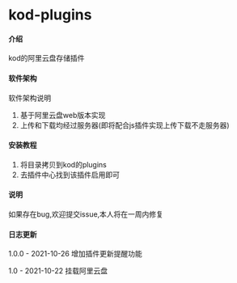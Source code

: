 # kod-plugins

#### 介绍
kod的阿里云盘存储插件

#### 软件架构
软件架构说明
1. 基于阿里云盘web版本实现
2. 上传和下载均经过服务器(即将配合js插件实现上传下载不走服务器)

#### 安装教程

1.  将目录拷贝到kod的plugins
2.  去插件中心找到该插件启用即可

#### 说明
 如果存在bug,欢迎提交issue,本人将在一周内修复

#### 日志更新

1.0.0 - 2021-10-26
增加插件更新提醒功能

1.0 - 2021-10-22
挂载阿里云盘
